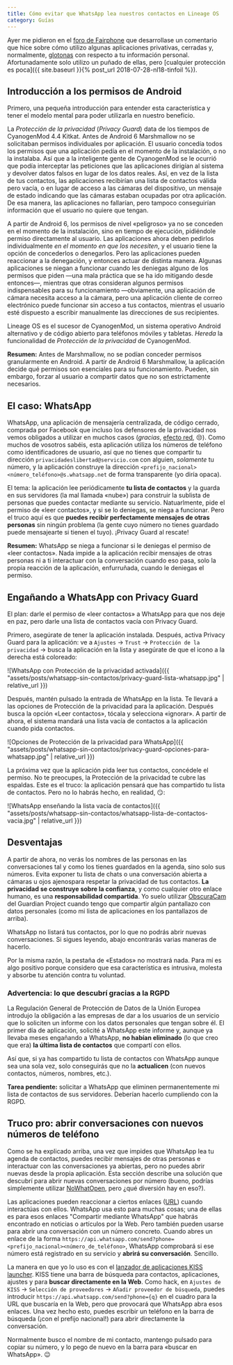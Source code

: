 ```yaml
---
title: Cómo evitar que WhatsApp lea nuestros contactos en Lineage OS
category: Guías
---
```


Ayer me pidieron en el [foro de Fairphone](https://forum.fairphone.com/t/los-15-1-trust-privacy-guard-grant-contacts-permission-but-pass-empty-contacts-list/42339) que desarrollase un comentario que hice sobre cómo utilizo algunas aplicaciones privativas, cerradas y, normalmente, [glotonas](https://en.wikipedia.org/wiki/Surveillance_capitalism) con respecto a tu información personal. Afortunadamente solo utilizo un puñado de ellas, pero [cualquier protección es poca]({{ site.baseurl }}{% post_url 2018-07-28-nl18-tinfoil %}).


## Introducción a los permisos de Android

Primero, una pequeña introducción para entender esta característica y tener el modelo mental para poder utilizarla en nuestro beneficio.

La _Protección de la privacidad_ (_Privacy Guard_) data de los tiempos de CyanogenMod 4.4 Kitkat. Antes de Android 6 Marshmallow no se solicitaban permisos individuales por aplicación. El usuario concedía todos los permisos que una aplicación pedía en el momento de la instalación, o no la instalaba. Así que a la inteligente gente de CyanogenMod se le ocurrió que podía interceptar las peticiones que las aplicaciones dirigían al sistema y devolver datos falsos en lugar de los datos reales. Así, en vez de la lista de tus contactos, las aplicaciones recibirían una lista de contactos válida pero vacía, o en lugar de acceso a las cámaras del dispositivo, un mensaje de estado indicando que las cámaras estaban ocupadas por otra aplicación. De esa manera, las aplicaciones no fallarían, pero tampoco conseguirían información que el usuario no quiere que tengan.

A partir de Android 6, los permisos de nivel «peligroso» ya no se conceden en el momento de la instalación, sino en tiempo de ejecución, pidiéndole permiso directamente al usuario. Las aplicaciones ahora deben pedirlos individualmente _en el momento en que los necesiten_, y el usuario tiene la opción de concederlos o denegarlos. Pero las aplicaciones pueden reaccionar a la denegación, y entonces actuar de distinta manera. Algunas aplicaciones se niegan a funcionar cuando les deniegas alguno de los permisos que piden —una mala práctica que se ha ido mitigando desde entonces—, mientras que otras consideran algunos permisos indispensables para su funcionamiento —obviamente, una aplicación de cámara necesita acceso a la cámara, pero una aplicación cliente de correo electrónico puede funcionar sin acceso a tus contactos, mientras el usuario esté dispuesto a escribir manualmente las direcciones de sus recipientes.

Lineage OS es el sucesor de CyanogenMod, un sistema operativo Android alternativo y de código abierto para teléfonos móviles y tabletas. _Hereda_ la funcionalidad de _Protección de la privacidad_ de CyanogenMod.

**Resumen:** Antes de Marshmallow, no se podían conceder permisos granularmente en Android. A partir de Android 6 Marshmallow, la aplicación decide qué permisos son esenciales para su funcionamiento. Pueden, sin embargo, forzar al usuario a compartir datos que no son estrictamente necesarios.


## El caso: WhatsApp

WhatsApp, una aplicación de mensajería centralizada, de código cerrado, comprada por Facebook que incluso los defensores de la privacidad nos vemos obligados a utilizar en muchos casos (_gracias_, [efecto red](https://es.wikipedia.org/wiki/Efecto_de_red), 😒). Como muchos de vosotros sabéis, esta aplicación utiliza los números de teléfono como identificadores de usuario, así que no tienes que compartir tu dirección `privacidadeslibertad@servicio.com` con alguien, _solamente_ tu número, y la aplicación construye la dirección `<prefijo_nacional><número_teléfono>@s.whatsapp.net` de forma transparente (yo diría opaca).

El tema: la aplicación lee periódicamente **tu lista de contactos** y la guarda en sus servidores (la mal llamada «nube») para construir la sublista de personas que puedes contactar mediante su servicio. Natuarlmente, pide el permiso de «leer contactos», y si se lo deniegas, se niega a funcionar. Pero el truco aquí es que **puedes recibir perfectamente mensajes de otras personas** sin ningún problema (la gente cuyo número no tienes guardado puede mensajearte si tienen el tuyo). ¡Privacy Guard al rescate!


**Resumen:** WhatsApp se niega a funcionar si le deniegas el permiso de «leer contactos». Nada impide a la aplicación recibir mensajes de otras personas ni a ti interactuar con la conversación cuando eso pasa, solo la propia reacción de la aplicación, enfurruñada, cuando le deniegas el permiso.


## Engañando a WhatsApp con Privacy Guard

El plan: darle el permiso de «leer contactos» a WhatsApp para que nos deje en paz, pero darle una lista de contactos vacía con Privacy Guard.

Primero, asegúrate de tener la aplicación instalada. Después, activa Privacy Guard para la aplicación: ve a `Ajustes` → `Trust` → `Protección de la privacidad` → busca la aplicación en la lista y asegúrate de que el icono a la derecha está coloreado:

![WhatsApp con Protección de la privacidad activada]({{ "assets/posts/whatsapp-sin-contactos/privacy-guard-lista-whatsapp.jpg" | relative_url }})

Después, mantén pulsado la entrada de WhatsApp en la lista. Te llevará a las opciones de Protección de la privacidad para la aplicación. Después busca la opción «Leer contactos», tócala y selecciona «ignorar». A partir de ahora, el sistema mandará una lista vacía de contactos a la aplicación cuando pida contactos.

![Opciones de Protección de la privacidad para WhatsApp]({{ "assets/posts/whatsapp-sin-contactos/privacy-guard-opciones-para-whatsapp.jpg" | relative_url }})

La próxima vez que la aplicación pida leer tus contactos, concédele el permiso. No te preocupes, la Protección de la privacidad te cubre las espaldas. Este es el truco: la aplicación pensará que has compartido tu lista de contactos. Pero no lo habrás hecho, en realidad, 😏:

![WhatsApp enseñando la lista vacía de contactos]({{ "assets/posts/whatsapp-sin-contactos/whatsapp-lista-de-contactos-vacia.jpg" | relative_url }})


## Desventajas

A partir de ahora, no verás los nombres de las personas en las conversaciones tal y como los tienes guardados en la agenda, sino solo sus números. Evita exponer tu lista de chats o una conversación abierta a cámaras u ojos ajenospara respetar la privacidad de tus contactos. **La privacidad se construye sobre la confianza**, y como cualquier otro enlace humano, es una **responsabilidad compartida**. Yo suelo utilizar [ObscuraCam](https://f-droid.org/app/org.witness.sscphase1) del Guardian Project cuando tengo que compartir algún pantallazo con datos personales (como mi lista de aplicaciones en los pantallazos de arriba).

WhatsApp no listará tus contactos, por lo que no podrás abrir nuevas conversaciones. Si sigues leyendo, abajo encontrarás varias maneras de hacerlo.

Por la misma razón, la pestaña de «Estados» no mostrará nada. Para mí es algo positivo porque considero que esa característica es intrusiva, molesta y absorbe tu atención contra tu voluntad.


### Advertencia: lo que descubrí gracias a la RGPD

La Regulación General de Protección de Datos de la Unión Europea introdujo la obligación a las empresas de dar a los usuarios de un servicio que lo soliciten un informe con los datos personales que tengan sobre él. El primer día de aplicación, solicité a WhatsApp este informe y, aunque ya llevaba meses engañando a WhatsApp, **no habían eliminado** (lo que creo que era) **la última lista de contactos** que compartí con ellos.

Así que, si ya has compartido tu lista de contactos con WhatsApp aunque sea una sola vez, solo conseguirás que no la **actualicen** (con nuevos contactos, números, nombres, etc.).

**Tarea pendiente:** solicitar a WhatsApp que eliminen permanentemente mi lista de contactos de sus servidores. Deberían hacerlo cumpliendo con la RGPD.


## Truco pro: abrir conversaciones con nuevos números de teléfono

Como se ha explicado arriba, una vez que impides que WhatsApp lea tu agenda de contactos, puedes recibir mensajes de otras personas e interactuar con las conversaciones ya abiertas, pero no puedes abrir nuevas desde la propia aplicación. Esta sección describe una solución que descubrí para abrir nuevas conversaciones por número (bueno, podrías simplemente utilizar [NoWhatOpen](https://f-droid.org/app/me.shrimadhavuk.numselapp), pero ¿qué diversión hay en eso?).

Las aplicaciones pueden reaccionar a ciertos enlaces ([URL](https://es.wikipedia.org/wiki/Localizador_de_recursos_uniforme)) cuando interactúas con ellos. WhatsApp usa esto para muchas cosas; una de ellas es para esos enlaces "Compartir mediante WhatsApp" que habrás encontrado en noticias o artículos por la Web. Pero también pueden usarse para abrir una conversación con un número concreto. Cuando abres un enlace de la forma `https://api.whatsapp.com/send?phone=<prefijo_nacional><número_de_teléfono>`, WhatsApp comprobará si ese número está registrado en su servicio y **abrirá su conversación**. Sencillo.

La manera en que yo lo uso es con el [lanzador de aplicaciones KISS launcher](https://f-droid.org/app/fr.neamar.kiss). KISS tiene una barra de búsqueda para contactos, aplicaciones, ajustes y para **buscar directamente en la Web**. Como hack, en `Ajustes de KISS` → `Selección de proveedores` → `Añadir proveedor de búsqueda`, puedes introducir `https://api.whatsapp.com/send?phone={q}` en el cuadro para la URL que buscaría en la Web, pero que provocará que WhatsApp abra esos enlaces. Una vez hecho esto, puedes escribir un teléfono en la barra de búsqueda (¡con el prefijo nacional!) para abrir directamente la conversación.

Normalmente busco el nombre de mi contacto, mantengo pulsado para copiar su número, y lo pego de nuevo en la barra para «buscar en WhatsApp». 😉
